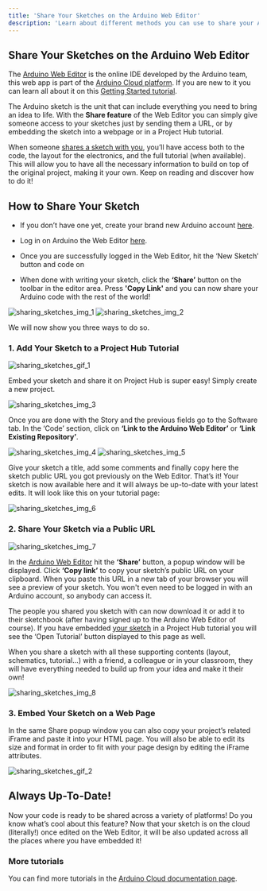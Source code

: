 ```yaml
---
title: 'Share Your Sketches on the Arduino Web Editor'
description: 'Learn about different methods you can use to share your Arduino sketches with others.'
---
```


## Share Your Sketches on the Arduino Web Editor

The [Arduino Web Editor](https://create.arduino.cc/editor) is the online IDE developed by the Arduino team, this web app is part of the [Arduino Cloud platform](https://www.arduino.cc/en/Main/Create). If you are new to it you can learn all about it on this [Getting Started tutorial](https://create.arduino.cc/projecthub/Arduino_Genuino/getting-started-with-the-arduino-web-editor-4b3e4a).

The Arduino sketch is the unit that can include everything you need to bring an idea to life. With the **Share feature** of the Web Editor you can simply give someone access to your sketches just by sending them a URL, or by embedding the sketch into a webpage or in a Project Hub tutorial.

When someone [shares a sketch with you](https://create.arduino.cc/editor/Arduino_Genuino/a5cf7fad-0802-49b6-81ce-2a5bf41bed5d/preview), you’ll have access both to the code, the layout for the electronics, and the full tutorial (when available). This will allow you to have all the necessary information to build on top of the original project, making it your own. Keep on reading and discover how to do it!

## How to Share Your Sketch

* If you don’t have one yet, create your brand new Arduino account [here](https://id.arduino.cc/auth/signup).

* Log in on Arduino the Web Editor [here](https://create.arduino.cc/editor/).

* Once you are successfully logged in the Web Editor, hit the ‘New Sketch’ button and code on

* When done with writing your sketch, click the **‘Share’** button on the toolbar in the editor area. Press **'Copy Link'** and you can now share your Arduino code with the rest of the world!

![sharing_sketches_img_1](assets/sharing_sketches_img_1.jpg)
![sharing_sketches_img_2](assets/sharing_sketches_img_2.jpg)

We will now show you three ways to do so.

### 1. Add Your Sketch to a Project Hub Tutorial

![sharing_sketches_gif_1](assets/sharing_sketches_gif_1.gif)

Embed your sketch and share it on Project Hub is super easy! Simply create a new project.

![sharing_sketches_img_3](assets/sharing_sketches_img_3.jpg)

Once you are done with the Story and the previous fields go to the Software tab. In the ‘Code’ section, click on **‘Link to the Arduino Web Editor’** or **‘Link Existing Repository’**.

![sharing_sketches_img_4](assets/sharing_sketches_img_4.jpg)
![sharing_sketches_img_5](assets/sharing_sketches_img_5.jpg)

Give your sketch a title, add some comments and finally copy here the sketch public URL you got previously on the Web Editor. That’s it! Your sketch is now available here and it will always be up-to-date with your latest edits. It will look like this on your tutorial page:

![sharing_sketches_img_6](assets/sharing_sketches_img_6.jpg)

### 2. Share Your Sketch via a Public URL

![sharing_sketches_img_7](assets/sharing_sketches_img_7.jpg)

In the [Arduino Web Editor](https://create.arduino.cc/editor) hit the **‘Share’** button, a popup window will be displayed. Click **‘Copy link’** to copy your sketch’s public URL on your clipboard. When you paste this URL in a new tab of your browser you will see a preview of your sketch. You won't even need to be logged in with an Arduino account, so anybody can access it.

The people you shared you sketch with can now download it or add it to their sketchbook (after having signed up to the Arduino Web Editor of course). If you have embedded [your sketch](https://create.arduino.cc/editor/Arduino_Genuino/a5cf7fad-0802-49b6-81ce-2a5bf41bed5d/preview) in a Project Hub tutorial you will see the ‘Open Tutorial’ button displayed to this page as well.

When you share a sketch with all these supporting contents (layout, schematics, tutorial...) with a friend, a colleague or in your classroom, they will have everything needed to build up from your idea and make it their own!

![sharing_sketches_img_8](assets/sharing_sketches_img_8.jpg)

### 3. Embed Your Sketch on a Web Page

In the same Share popup window you can also copy your project’s related iFrame and paste it into your HTML page. You will also be able to edit its size and format in order to fit with your page design by editing the iFrame attributes.

![sharing_sketches_gif_2](assets/sharing_sketches_gif_2.gif)

## Always Up-To-Date!

Now your code is ready to be shared across a variety of platforms! Do you know what’s cool about this feature? Now that your sketch is on the cloud (literally!) once edited on the Web Editor, it will be also updated across all the places where you have embedded it!

### More tutorials

You can find more tutorials in the [Arduino Cloud documentation page](/arduino-cloud).